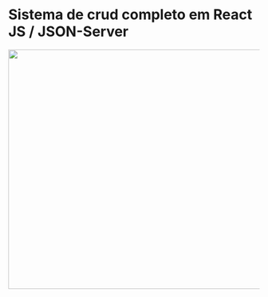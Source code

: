 # Sistema de crud completo em React JS / JSON-Server

<img align="right" width="640" height="480" src="https://i.ibb.co/jrrqTV6/system.png">